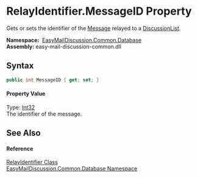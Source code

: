 RelayIdentifier.MessageID Property
==================================
Gets or sets the identifier of the [Message][1] relayed to a [DiscussionList][2].

  **Namespace:**  [EasyMailDiscussion.Common.Database][3]  
  **Assembly:** easy-mail-discussion-common.dll

Syntax
------

```csharp
public int MessageID { get; set; }
```

#### Property Value
Type: [Int32][4]  
 The identifier of the message. 

See Also
--------

#### Reference
[RelayIdentifier Class][5]  
[EasyMailDiscussion.Common.Database Namespace][3]  

[1]: Message.md
[2]: ../DiscussionList/README.md
[3]: ../README.md
[4]: https://docs.microsoft.com/dotnet/api/system.int32
[5]: README.md